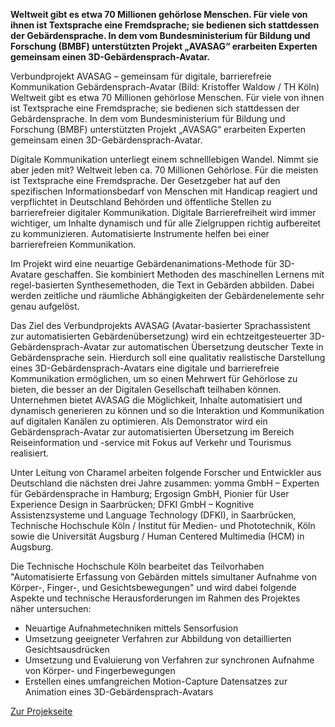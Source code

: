 <!--<TITLE>Verbundprojekt AVASAG - gemeinsam für digitale, barrierefreie Kommunikation<TITLE> -->
<!--<PARTNERS>Charamel GmbH,yomma GmbH,Ergosign GmbH,DFKI GmbH,Universität Augsburg,TH Köln<PARTNERS> -->
<!--<IMAGE>https://www.th-koeln.de/mam/bilder/hochschule/fakultaeten/f07/imp/forschung/fittosize_358_201_f9b73a17f386194a3626493944e2adf3_gebardensprach-avatar.jpg<IMAGE> -->
<!--<TIME>2020 - 2023<TIME> -->

**Weltweit gibt es etwa 70 Millionen gehörlose Menschen. Für viele von ihnen ist Textsprache eine Fremdsprache; sie bedienen sich stattdessen der Gebärdensprache. In dem vom Bundesministerium für Bildung und Forschung (BMBF) unterstützten Projekt „AVASAG“ erarbeiten Experten gemeinsam einen 3D-Gebärdensprach-Avatar.**

Verbundprojekt AVASAG – gemeinsam für digitale, barrierefreie Kommunikation Gebärdensprach-Avatar (Bild: Kristoffer Waldow / TH Köln) Weltweit gibt es etwa 70 Millionen gehörlose Menschen. Für viele von ihnen ist Textsprache eine Fremdsprache; sie bedienen sich stattdessen der Gebärdensprache. In dem vom Bundesministerium für Bildung und Forschung (BMBF) unterstützten Projekt „AVASAG“ erarbeiten Experten gemeinsam einen 3D-Gebärdensprach-Avatar.

Digitale Kommunikation unterliegt einem schnelllebigen Wandel. Nimmt sie aber jeden mit? Weltweit leben ca. 70 Millionen Gehörlose. Für die meisten ist Textsprache eine Fremdsprache. Der Gesetzgeber hat auf den spezifischen Informationsbedarf von Menschen mit Handicap reagiert und verpflichtet in Deutschland Behörden und öffentliche Stellen zu barrierefreier digitaler Kommunikation. Digitale Barrierefreiheit wird immer wichtiger, um Inhalte dynamisch und für alle Zielgruppen richtig aufbereitet zu kommunizieren. Automatisierte Instrumente helfen bei einer barrierefreien Kommunikation.

Im Projekt wird eine neuartige Gebärdenanimations-Methode für 3D-Avatare geschaffen. Sie kombiniert Methoden des maschinellen Lernens mit regel-basierten Synthesemethoden, die Text in Gebärden abbilden. Dabei werden zeitliche und räumliche Abhängigkeiten der Gebärdenelemente sehr genau aufgelöst.

Das Ziel des Verbundprojekts AVASAG (Avatar-basierter Sprachassistent zur automatisierten Gebärdenübersetzung) wird ein echtzeitgesteuerter 3D-Gebärdensprach-Avatar zur automatischen Übersetzung deutscher Texte in Gebärdensprache sein. Hierdurch soll eine qualitativ realistische Darstellung eines 3D-Gebärdensprach-Avatars eine digitale und barrierefreie Kommunikation ermöglichen, um so einen Mehrwert für Gehörlose zu bieten, die besser an der Digitalen Gesellschaft teilhaben können. Unternehmen bietet AVASAG die Möglichkeit, Inhalte automatisiert und dynamisch generieren zu können und so die Interaktion und Kommunikation auf digitalen Kanälen zu optimieren. Als Demonstrator wird ein Gebärdensprach-Avatar zur automatisierten Übersetzung im Bereich Reiseinformation und -service mit Fokus auf Verkehr und Tourismus realisiert.

Unter Leitung von Charamel arbeiten folgende Forscher und Entwickler aus Deutschland die nächsten drei Jahre zusammen: yomma GmbH – Experten für Gebärdensprache in Hamburg; Ergosign GmbH, Pionier für User Experience Design in Saarbrücken; DFKI GmbH – Kognitive Assistenzsysteme und Language Technology (DFKI), in Saarbrücken, Technische Hochschule Köln / Institut für Medien- und Phototechnik, Köln sowie die Universität Augsburg / Human Centered Multimedia (HCM) in Augsburg.

Die Technische Hochschule Köln bearbeitet das Teilvorhaben "Automatisierte Erfassung von Gebärden mittels simultaner Aufnahme von Körper-, Finger-, und Gesichtsbewegungen" und wird dabei folgende Aspekte und technische Herausforderungen im Rahmen des Projektes näher untersuchen:

- Neuartige Aufnahmetechniken mittels Sensorfusion
- Umsetzung geeigneter Verfahren zur Abbildung von detaillierten Gesichtsausdrücken
- Umsetzung und Evaluierung von Verfahren zur synchronen Aufnahme von Körper- und Fingerbewegungen
- Erstellen eines umfangreichen Motion-Capture Datensatzes zur Animation eines 3D-Gebärdensprach-Avatars

[Zur Projekseite](https://www.th-koeln.de/informations-medien-und-elektrotechnik/verbundprojekt-avasag_76412.php)
